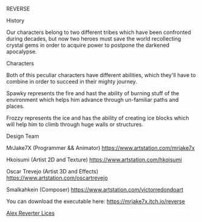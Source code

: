 REVERSE

History

Our characters belong to two different tribes which have been confronted during decades, but now two heroes must save the world recollecting crystal gems in order to acquire power to postpone the darkened apocalypse.

Characters

Both of this peculiar characters have different abilities, which they'll have to combine in order to succeed in their mighty journey.

Spawky represents the fire and hast the ability of burning stuff of the environment which helps him advance through un-familiar paths and places.

Frozzy represents the ice and has the ability of creating ice blocks which will help him to climb through huge walls or structures.


Design Team

MrJake7X (Programmer && Animator)  https://www.artstation.com/mrjake7x

Hkoisumi (Artist 2D and Texture) https://www.artstation.com/hkoisumi

Oscar Trevejo (Artist 3D and Effects) https://www.artstation.com/oscartrevejo

Smalkahkein (Composer) https://www.artstation.com/victorredondoart


You can download the executable here: https://mrjake7x.itch.io/reverse


<div class="LI-profile-badge"  data-version="v1" data-size="medium" data-locale="es_ES" data-type="vertical" data-theme="dark" data-vanity="mrjake7x"><a class="LI-simple-link" href='https://es.linkedin.com/in/mrjake7x?trk=profile-badge'>Alex Reverter Lices</a></div>

